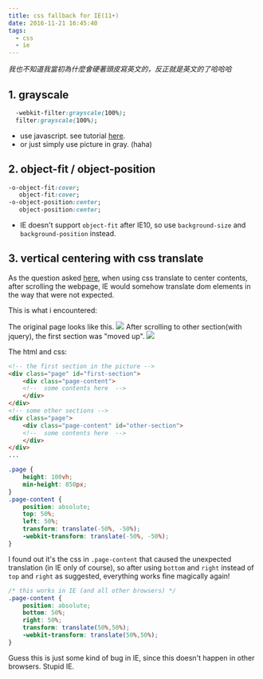 ```yaml
---
title: css fallback for IE(11+)
date: 2016-11-21 16:45:40
tags:
  - css
  - ie
---
```


*我也不知道我當初為什麼會硬著頭皮寫英文的，反正就是英文的了哈哈哈*

<!-- more -->

## 1. grayscale
  ```css
    -webkit-filter:grayscale(100%);
    filter:grayscale(100%);
   ```
  - use javascript. see tutorial [here](http://www.majas-lapu-izstrade.lv/useful/cross-browser-grayscale-image-example-using-css3-js).
  - or just simply use picture in gray. (haha)

## 2. object-fit / object-position
```css
-o-object-fit:cover;
   object-fit:cover;
-o-object-position:center;
   object-position:center;
```
  - IE doesn't support `object-fit` after IE10, 
  so use `background-size` and `background-position` instead.

## 3. vertical centering with css translate
As the question asked [here](https://stackoverflow.com/questions/27990347/ie-showing-horizontal-scrollbar-after-dom-element-transformed/27990348#27990348),
when using css translate to center contents, 
after scrolling the webpage, IE would somehow translate dom elements in the way that were not expected.


This is what i encountered:

The original page looks like this.
![](https://i.imgur.com/Xk1cv6S.jpg)
After scrolling to other section(with jquery), the first section was "moved up".
![](https://i.imgur.com/980k1Fm.jpg)

The html and css:
```html
<!-- the first section in the picture -->
<div class="page" id="first-section">
    <div class="page-content">
    <!--  some contents here  -->
    </div>
</div>
<!-- some other sections -->
<div class="page">
    <div class="page-content" id="other-section">
    <!--  some contents here  -->
    </div>
</div>
...
```
```css
.page {
    height: 100vh;
    min-height: 850px;
}
.page-content {
    position: absolute;
    top: 50%; 
    left: 50%;
    transform: translate(-50%, -50%);
    -webkit-transform: translate(-50%, -50%);
}
```

I found out it's the css in `.page-content` that caused the unexpected translation (in IE only of course),
so after using `bottom` and `right` instead of `top` and `right` as suggested,
everything works fine magically again!

```css
/* this works in IE (and all other browsers) */
.page-content {
    position: absolute;
    bottom: 50%; 
    right: 50%;
    transform: translate(50%,50%);
    -webkit-transform: translate(50%,50%);
}
```
Guess this is just some kind of bug in IE, since this doesn't happen in other browsers. Stupid IE.